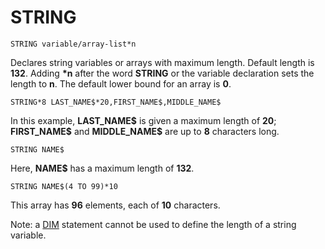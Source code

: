 # STRING

`STRING variable/array-list*n`

Declares string variables or arrays with maximum length. Default length is **132**. Adding **\*n** after the word **STRING** or the variable declaration sets the length to **n**. The default lower bound for an array is **0**.

`STRING*8 LAST_NAME$*20,FIRST_NAME$,MIDDLE_NAME$`

In this example, **LAST_NAME\$** is given a maximum length of **20**; **FIRST_NAME\$** and **MIDDLE_NAME\$** are up to **8** characters long.

`STRING NAME$`

Here, **NAME\$** has a maximum length of **132**.

`STRING NAME$(4 TO 99)*10`

This array has **96** elements, each of **10** characters.

Note: a [DIM](man_cs-dim.md) statement cannot be used to define the length of a string variable.
